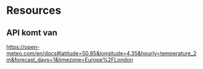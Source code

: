 # Resources
## API komt van 
https://open-meteo.com/en/docs#latitude=50.85&longitude=4.35&hourly=temperature_2m&forecast_days=1&timezone=Europe%2FLondon
